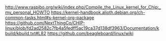 http://www.raspibo.org/wiki/index.php/Compile_the_Linux_kernel_for_Chip:_my_personal_HOWTO
https://kernel-handbook.alioth.debian.org/ch-common-tasks.html#s-kernel-org-package
https://github.com/NextThingCo/CHIP-linux/blob/fd2ad2582c7fb4a5fedff5ac19ca37d138df3963/Documentation/kbuild/kbuild.txt#L82
https://github.com/beagleboard/linux/wiki
